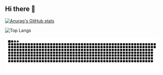 ## Hi there 👋
[![Anurag's GitHub stats](https://github-readme-stats.vercel.app/api?username=Ringyale)](https://github.com/anuraghazra/github-readme-stats)

![Top Langs](https://github-readme-stats.vercel.app/api/top-langs/?username=Ringyale)

<picture>
  <source media="(prefers-color-scheme: dark)" srcset="https://raw.githubusercontent.com/Ringyale/Ringyale/output/github-contribution-grid-snake-dark.svg">
  <source media="(prefers-color-scheme: light)" srcset="https://raw.githubusercontent.com/Ringyale/Ringyale/output/github-contribution-grid-snake.svg">
  <img alt="github contribution grid snake animation" src="https://raw.githubusercontent.com/Ringyale/Ringyale/output/github-contribution-grid-snake.svg">
</picture>
<!--
**Ringyale/Ringyale** is a ✨ _special_ ✨ repository because its `README.md` (this file) appears on your GitHub profile.

Here are some ideas to get you started:

- 🔭 I’m currently working on ...
- 🌱 I’m currently learning ...
- 👯 I’m looking to collaborate on ...
- 🤔 I’m looking for help with ...
- 💬 Ask me about ...
- 📫 How to reach me: ...
- 😄 Pronouns: ...
- ⚡ Fun fact: ...
-->
